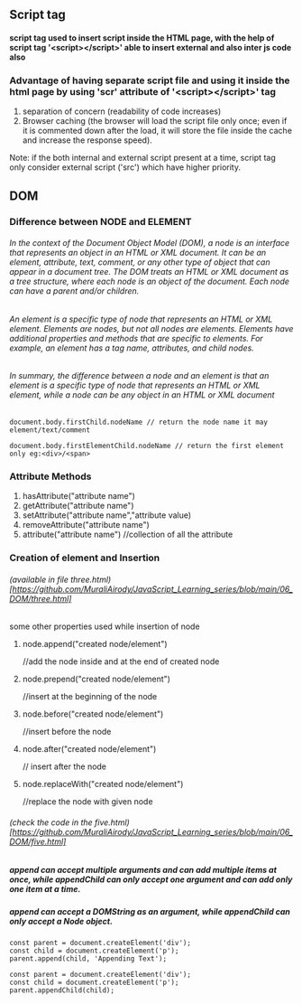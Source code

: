 
## Script tag

#### script tag used to insert script inside the HTML page, with the help of script tag '\<script>\</script>' able to insert external and also inter js code also 

### Advantage of having separate script file and using it inside the html page by using 'scr' attribute of '\<script>\</script>' tag

1. separation of concern (readability of code increases)
2. Browser caching (the browser will load the script file only once; even if it is commented down after the load, it will store the file inside the cache and increase the response speed).

Note: if the both internal and external script present at a time, script tag only consider external script ('src') which have higher priority.


## DOM

### Difference between NODE and ELEMENT

###### In the context of the Document Object Model (DOM), a node is an interface that represents an object in an HTML or XML document. It can be an element, attribute, text, comment, or any other type of object that can appear in a document tree. The DOM treats an HTML or XML document as a tree structure, where each node is an object of the document. Each node can have a parent and/or children.

###### An element is a specific type of node that represents an HTML or XML element. Elements are nodes, but not all nodes are elements. Elements have additional properties and methods that are specific to elements. For example, an element has a tag name, attributes, and child nodes.

###### In summary, the difference between a node and an element is that an element is a specific type of node that represents an HTML or XML element, while a node can be any object in an HTML or XML document


```
document.body.firstChild.nodeName // return the node name it may element/text/comment

document.body.firstElementChild.nodeName // return the first element only eg:<div>/<span>
```

### Attribute Methods

1. hasAttribute("attribute name")
2. getAttribute("attribute name")
3. setAttribute("attribute name","attribute value)
4. removeAttribute("attribute name")
5. attribute("attribute name") //collection of all the attribute


### Creation of element and Insertion

###### (available in file three.html)[https://github.com/MuraliAirody/JavaScript_Learning_series/blob/main/06_DOM/three.html]


some other properties used while insertion of node 

1. node.append("created node/element")
   
   //add the node inside and at the end of created node
2. node.prepend("created node/element")

   //insert at the beginning of the node

3. node.before("created node/element")
   
   //insert before the node
4. node.after("created node/element")

   // insert after the node

5. node.replaceWith("created node/element") 

   //replace the node with given node  

###### (check the code in the five.html)[https://github.com/MuraliAirody/JavaScript_Learning_series/blob/main/06_DOM/five.html] 

##### append can accept multiple arguments and can add multiple items at once, while appendChild can only accept one argument and can add only one item at a time.
##### append can accept a DOMString as an argument, while appendChild can only accept a Node object.
```
const parent = document.createElement('div');
const child = document.createElement('p');
parent.append(child, 'Appending Text');

const parent = document.createElement('div');
const child = document.createElement('p');
parent.appendChild(child);

```